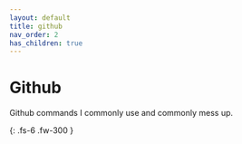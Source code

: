 ```yaml
---
layout: default
title: github
nav_order: 2
has_children: true
---
```


# Github

Github commands I commonly use and commonly mess up.

{: .fs-6 .fw-300 }
